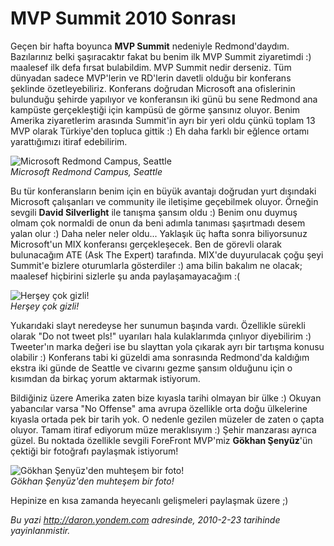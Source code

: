 # MVP Summit 2010 Sonrası
Geçen bir hafta boyunca **MVP Summit** nedeniyle Redmond'daydım.
Bazılarınız belki şaşıracaktır fakat bu benim ilk MVP Summit ziyaretimdi
:) maalesef ilk defa fırsat bulabildim. MVP Summit nedir derseniz. Tüm
dünyadan sadece MVP'lerin ve RD'lerin davetli olduğu bir konferans
şeklinde özetleyebiliriz. Konferans doğrudan Microsoft ana ofislerinin
bulunduğu şehirde yapılıyor ve konferansın iki günü bu sene Redmond ana
kampüste gerçekleştiği için kampüsü de görme şansınız oluyor. Benim
Amerika ziyaretlerim arasında Summit'in ayrı bir yeri oldu çünkü toplam
13 MVP olarak Türkiye'den topluca gittik :) Eh daha farklı bir eğlence
ortamı yarattığımızı itiraf edebilirim.

![Microsoft Redmond Campus,
Seattle](media/MVP_Summit_2010_Sonrasi/23022010_1.jpg)\
*Microsoft Redmond Campus, Seattle*

Bu tür konferansların benim için en büyük avantajı doğrudan yurt
dışındaki Microsoft çalışanları ve community ile iletişime geçebilmek
oluyor. Örneğin sevgili **David Silverlight** ile tanışma şansım oldu :)
Benim onu duymuş olmam çok normaldi de onun da beni adımla tanıması
şaşırtmadı desem yalan olur :) Daha neler neler oldu... Yaklaşık üç
hafta sonra biliyorsunuz Microsoft'un MIX konferansı gerçekleşecek. Ben
de görevli olarak bulunacağım ATE (Ask The Expert) tarafında. MIX'de
duyurulacak çoğu şeyi Summit'e bizlere oturumlarla gösterdiler :) ama
bilin bakalım ne olacak; maalesef hiçbirini sizlerle şu anda
paylaşamayacağım :(

![Herşey çok
gizli!](media/MVP_Summit_2010_Sonrasi/23022010_2.jpg)\
*Herşey çok gizli!*

Yukarıdaki slayt neredeyse her sunumun başında vardı. Özellikle sürekli
olarak "Do not tweet pls!" uyarıları hala kulaklarımda çınlıyor
diyebilirim :) Tweeter'ın marka değeri ise bu slayttan yola çıkarak ayrı
bir tartışma konusu olabilir :) Konferans tabi ki güzeldi ama sonrasında
Redmond'da kaldığım ekstra iki günde de Seattle ve civarını gezme şansım
olduğunu için o kısımdan da birkaç yorum aktarmak istiyorum.

Bildiğiniz üzere Amerika zaten bize kıyasla tarihi olmayan bir ülke :)
Okuyan yabancılar varsa "No Offense" ama avrupa özellikle orta doğu
ülkelerine kıyasla ortada pek bir tarih yok. O nedenle gezilen müzeler
de zaten o çapta oluyor. Tamam itiraf ediyorum müze meraklısıyım :)
Şehir manzarası ayrıca güzel. Bu noktada özellikle sevgili ForeFront
MVP'miz **Gökhan Şenyüz**'ün çektiği bir fotoğrafı paylaşmak istiyorum!

![Gökhan Şenyüz'den muhteşem bir
foto!](media/MVP_Summit_2010_Sonrasi/23022010_3.jpg)\
*Gökhan Şenyüz'den muhteşem bir foto!*

Hepinize en kısa zamanda heyecanlı gelişmeleri paylaşmak üzere ;)



*Bu yazi http://daron.yondem.com adresinde, 2010-2-23 tarihinde yayinlanmistir.*
